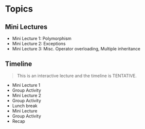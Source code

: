 
# Topics

## Mini Lectures
- Mini Lecture 1: Polymorphism
- Mini Lecture 2: Exceptions
- Mini Lecture 3: Misc. Operator overloading, Multiple inheritance


## Timeline

> This is an interactive lecture and the timeline is TENTATIVE.

- Mini Lecture 1
- Group Activity
- Mini Lecture 2
- Group Activity
- Lunch break
- Mini Lecture
- Group Activity
- Recap